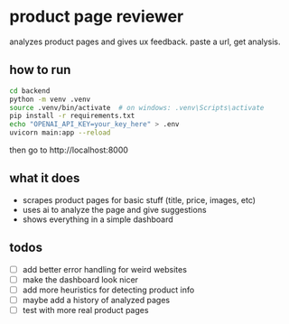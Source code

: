 # product page reviewer

analyzes product pages and gives ux feedback. paste a url, get analysis.

## how to run

```bash
cd backend
python -m venv .venv
source .venv/bin/activate  # on windows: .venv\Scripts\activate
pip install -r requirements.txt
echo "OPENAI_API_KEY=your_key_here" > .env
uvicorn main:app --reload
```

then go to http://localhost:8000

## what it does

- scrapes product pages for basic stuff (title, price, images, etc)
- uses ai to analyze the page and give suggestions
- shows everything in a simple dashboard

## todos

- [ ] add better error handling for weird websites
- [ ] make the dashboard look nicer
- [ ] add more heuristics for detecting product info
- [ ] maybe add a history of analyzed pages
- [ ] test with more real product pages
